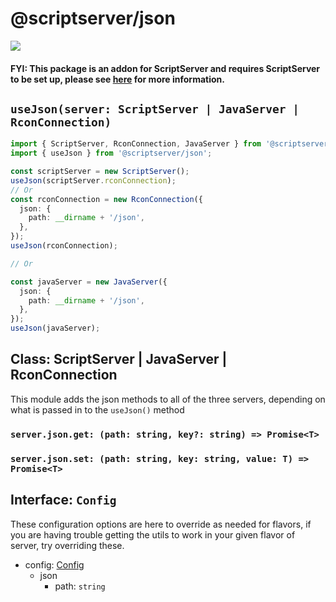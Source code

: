 # @scriptserver/json

[![](http://i.imgur.com/zhptNme.png)](https://github.com/garrettjoecox/scriptserver/tree/next)

#### FYI: This package is an addon for ScriptServer and requires ScriptServer to be set up, please see [here](https://github.com/garrettjoecox/scriptserver/tree/next) for more information.

## `useJson(server: ScriptServer | JavaServer | RconConnection)`

```ts
import { ScriptServer, RconConnection, JavaServer } from '@scriptserver/core';
import { useJson } from '@scriptserver/json';

const scriptServer = new ScriptServer();
useJson(scriptServer.rconConnection);
// Or
const rconConnection = new RconConnection({
  json: {
    path: __dirname + '/json',
  },
});
useJson(rconConnection);

// Or

const javaServer = new JavaServer({
  json: {
    path: __dirname + '/json',
  },
});
useJson(javaServer);
```

## Class: ScriptServer | JavaServer | RconConnection

This module adds the json methods to all of the three servers, depending on what is passed in to the `useJson()` method

### `server.json.get: (path: string, key?: string) => Promise<T>`

### `server.json.set: (path: string, key: string, value: T) => Promise<T>`

## Interface: `Config`

These configuration options are here to override as needed for flavors, if you are having trouble getting the utils to work in your given flavor of server, try overriding these.

- config: [Config](#interface-config)
  - json
    - path: `string`
